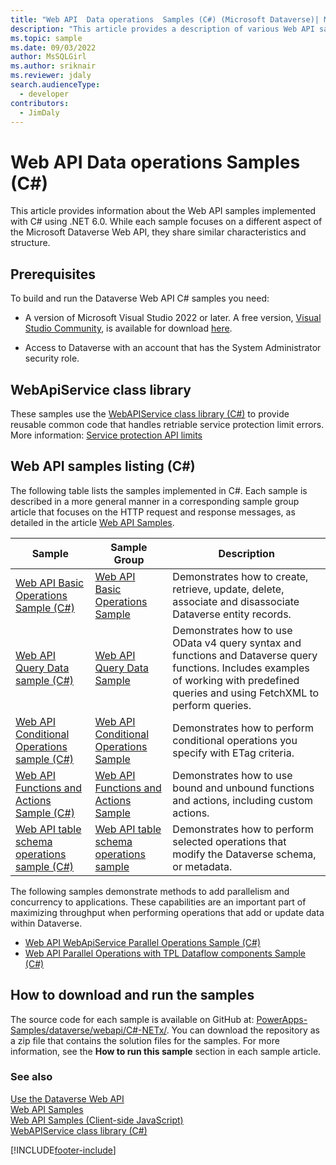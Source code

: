 ```yaml
---
title: "Web API  Data operations  Samples (C#) (Microsoft Dataverse)| Microsoft Docs"
description: "This article provides a description of various Web API samples that are implemented using C#"
ms.topic: sample
ms.date: 09/03/2022
author: MsSQLGirl
ms.author: sriknair
ms.reviewer: jdaly
search.audienceType:
  - developer
contributors:
  - JimDaly
---
```


# Web API Data operations Samples (C#)

This article provides information about the Web API samples implemented with C# using .NET 6.0. While each sample focuses on a different aspect of the Microsoft Dataverse Web API, they share similar characteristics and structure.

<a name="bkmk_prerequisites"></a>

## Prerequisites

To build and run the Dataverse Web API C# samples you need:

- A version of Microsoft Visual Studio 2022 or later. A free version, [Visual Studio Community](https://visualstudio.microsoft.com/vs/community/), is available for download [here](https://visualstudio.microsoft.com/downloads/).

- Access to Dataverse with an account that has the System Administrator security role.

## WebApiService class library

These samples use the [WebAPIService class library (C#)](samples/webapiservice.md) to provide reusable common code that handles retriable service protection limit errors. More information: [Service protection API limits](../api-limits.md)

<a name="bkmk_webApiSamplesListing"></a>

## Web API samples listing (C#)

The following table lists the samples implemented in C#. Each sample is described in a more general manner in a corresponding sample group article that focuses on the HTTP request and response messages, as detailed in the article [Web API Samples](web-api-samples.md).

|Sample|Sample Group|Description|
|------|-----------|------------|
|[Web API Basic Operations Sample (C#)](samples/webapiservice-basic-operations.md)| [Web API Basic Operations Sample](web-api-basic-operations-sample.md)|Demonstrates how to create, retrieve, update, delete, associate and disassociate Dataverse entity records.|
|[Web API Query Data sample (C#)](samples/webapiservice-query-data.md)| [Web API Query Data Sample](web-api-query-data-sample.md)| Demonstrates how to use OData v4 query syntax and functions and Dataverse query functions. Includes examples of working with predefined queries and using FetchXML to perform queries. |
|[Web API Conditional Operations sample (C#)](samples/webapiservice-conditional-operations.md)| [Web API Conditional Operations Sample](web-api-conditional-operations-sample.md) | Demonstrates how to perform conditional operations you specify with ETag criteria.|
|[Web API Functions and Actions Sample (C#)](samples/webapiservice-functions-and-actions.md)|[Web API Functions and Actions Sample](web-api-functions-actions-sample.md)| Demonstrates how to use bound and unbound functions and actions, including custom actions.|
|[Web API table schema operations sample (C#)](samples/webapiservice-metadata-operations.md)|[Web API table schema operations sample](web-api-metadata-operations-sample.md)|Demonstrates how to perform selected operations that modify the Dataverse schema, or metadata.|

The following samples demonstrate methods to add parallelism and concurrency to applications. These capabilities are an important part of maximizing throughput when performing operations that add or update data within Dataverse.

- [Web API WebApiService Parallel Operations Sample (C#)](samples/webapiservice-parallel-operations.md)
- [Web API Parallel Operations with TPL Dataflow components Sample (C#)](samples/webapiservice-tpl-dataflow-parallel-operations.md)

<a name="bkmk_howDownloadRun"></a>

## How to download and run the samples

The source code for each sample is available on GitHub at: [PowerApps-Samples/dataverse/webapi/C#-NETx/](https://github.com/microsoft/PowerApps-Samples/tree/master/dataverse/webapi/CSharp-NETx). You can download the repository as a zip file that contains the solution files for the samples. For more information, see the **How to run this sample** section in each sample article.

### See also

[Use the Dataverse Web API](overview.md)<br />
[Web API Samples](web-api-samples.md)<br />
[Web API Samples (Client-side JavaScript)](web-api-samples-client-side-javascript.md)<br />
[WebAPIService class library (C#)](samples/webapiservice.md)<br />

[!INCLUDE[footer-include](../../../includes/footer-banner.md)]
